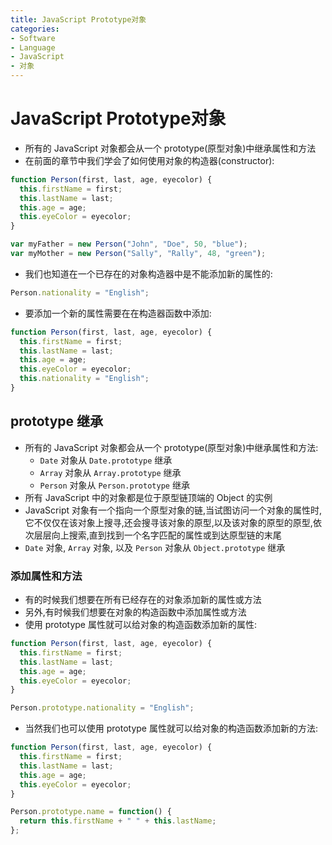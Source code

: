 ```yaml
---
title: JavaScript Prototype对象
categories:
- Software
- Language
- JavaScript
- 对象
---
```

# JavaScript Prototype对象

- 所有的 JavaScript 对象都会从一个 prototype(原型对象)中继承属性和方法
- 在前面的章节中我们学会了如何使用对象的构造器(constructor):

```js
function Person(first, last, age, eyecolor) {
  this.firstName = first;
  this.lastName = last;
  this.age = age;
  this.eyeColor = eyecolor;
}

var myFather = new Person("John", "Doe", 50, "blue");
var myMother = new Person("Sally", "Rally", 48, "green");
```

- 我们也知道在一个已存在的对象构造器中是不能添加新的属性的:

```js
Person.nationality = "English";
```

- 要添加一个新的属性需要在在构造器函数中添加:

```js
function Person(first, last, age, eyecolor) {
  this.firstName = first;
  this.lastName = last;
  this.age = age;
  this.eyeColor = eyecolor;
  this.nationality = "English";
}
```

## prototype 继承

- 所有的 JavaScript 对象都会从一个 prototype(原型对象)中继承属性和方法:
    - `Date` 对象从 `Date.prototype` 继承
    - `Array` 对象从 `Array.prototype` 继承
    - `Person` 对象从 `Person.prototype` 继承
- 所有 JavaScript 中的对象都是位于原型链顶端的 Object 的实例
- JavaScript 对象有一个指向一个原型对象的链,当试图访问一个对象的属性时,它不仅仅在该对象上搜寻,还会搜寻该对象的原型,以及该对象的原型的原型,依次层层向上搜索,直到找到一个名字匹配的属性或到达原型链的末尾
- `Date` 对象, `Array` 对象, 以及 `Person` 对象从 `Object.prototype` 继承

### 添加属性和方法

- 有的时候我们想要在所有已经存在的对象添加新的属性或方法
- 另外,有时候我们想要在对象的构造函数中添加属性或方法
- 使用 prototype 属性就可以给对象的构造函数添加新的属性:

```js
function Person(first, last, age, eyecolor) {
  this.firstName = first;
  this.lastName = last;
  this.age = age;
  this.eyeColor = eyecolor;
}

Person.prototype.nationality = "English";
```

- 当然我们也可以使用 prototype 属性就可以给对象的构造函数添加新的方法:

```js
function Person(first, last, age, eyecolor) {
  this.firstName = first;
  this.lastName = last;
  this.age = age;
  this.eyeColor = eyecolor;
}

Person.prototype.name = function() {
  return this.firstName + " " + this.lastName;
};
```

